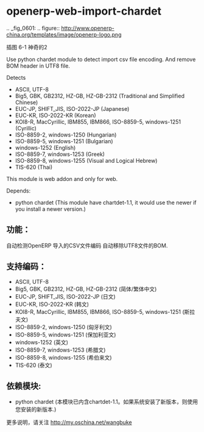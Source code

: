 openerp-web-import-chardet
==========================

.. _fig_0601:
.. figure:: http://www.openerp-china.org/templates/image/openerp-logo.png

   插图 6-1 神奇的2
   
   

Use python chardet module to detect import csv file encoding.
And remove BOM header in UTF8 file.

Detects
 - ASCII, UTF-8
 - Big5, GBK, GB2312, HZ-GB, HZ-GB-2312 (Traditional and Simplified Chinese)
 - EUC-JP, SHIFT_JIS, ISO-2022-JP (Japanese)
 - EUC-KR, ISO-2022-KR (Korean)
 - KOI8-R, MacCyrillic, IBM855, IBM866, ISO-8859-5, windows-1251 (Cyrillic)
 - ISO-8859-2, windows-1250 (Hungarian)
 - ISO-8859-5, windows-1251 (Bulgarian)
 - windows-1252 (English)
 - ISO-8859-7, windows-1253 (Greek)
 - ISO-8859-8, windows-1255 (Visual and Logical Hebrew)
 - TIS-620 (Thai)

This module is web addon and only for web.

Depends:
 - python chardet (This module have chartdet-1.1, it would use the newer if you install a newer version.)



功能：
---------
自动检测OpenERP 导入的CSV文件编码 
自动移除UTF8文件的BOM.


支持编码：
---------
 - ASCII, UTF-8
 - Big5, GBK, GB2312, HZ-GB, HZ-GB-2312 (简体/繁体中文)
 - EUC-JP, SHIFT_JIS, ISO-2022-JP (日文)
 - EUC-KR, ISO-2022-KR (韩文)
 - KOI8-R, MacCyrillic, IBM855, IBM866, ISO-8859-5, windows-1251 (斯拉夫文)
 - ISO-8859-2, windows-1250 (匈牙利文)
 - ISO-8859-5, windows-1251 (保加利亚文)
 - windows-1252 (英文)
 - ISO-8859-7, windows-1253 (希腊文)
 - ISO-8859-8, windows-1255 (希伯来文)
 - TIS-620 (泰文)

依赖模块:
---------
 - python chardet (本模块已内含chartdet-1.1。如果系统安装了新版本，则使用您安装的新版本.)


更多说明，请关注 http://my.oschina.net/wangbuke



